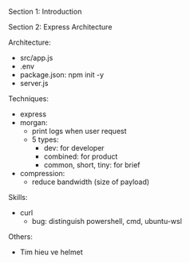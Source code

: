 Section 1: Introduction


Section 2: Express Architecture

Architecture:
- src/app.js
- .env
- package.json: npm init -y
- server.js

Techniques:
- express
- morgan:
    - print logs when user request
    - 5 types:
        - dev: for developer
        - combined: for product
        - common, short, tiny: for brief
- compression:
    - reduce bandwidth (size of payload)

Skills:
- curl
    - bug: distinguish powershell, cmd, ubuntu-wsl

Others:
- Tim hieu ve helmet


